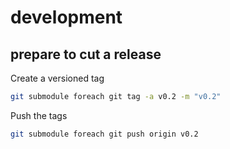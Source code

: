 # development

## prepare to cut a release

Create a versioned tag

```bash
git submodule foreach git tag -a v0.2 -m "v0.2"
```

Push the tags

```bash
git submodule foreach git push origin v0.2
```